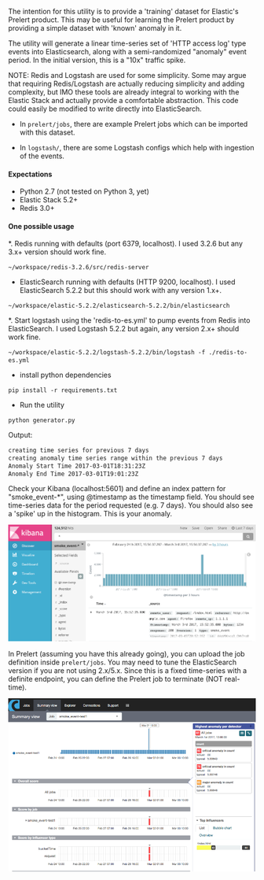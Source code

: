 The intention for this utility is to provide a 'training' dataset for Elastic's Prelert product. This may be useful for learning the Prelert product by providing a simple dataset with 'known' anomaly in it.

The utility will generate a linear time-series set of 'HTTP access log' type events into Elasticsearch, along with a semi-randomized "anomaly" event period. In the initial version, this is a "10x" traffic spike.

NOTE: Redis and Logstash are used for some simplicity. Some may argue that requiring Redis/Logstash are actually reducing simplicity and adding complexity, but IMO these tools are already integral to working with the Elastic Stack and actually provide a comfortable abstraction. This code could easily be modified to write directly into ElasticSearch.

* In ```prelert/jobs```, there are example Prelert jobs which can be imported with this dataset.

* In ```logstash/```, there are some Logstash configs which help with ingestion of the events.

#### Expectations
* Python 2.7 (not tested on Python 3, yet)
* Elastic Stack 5.2+
* Redis 3.0+

#### One possible usage
*. Redis running with defaults (port 6379, localhost). I used 3.2.6 but any 3.x+ version should work fine.

```
~/workspace/redis-3.2.6/src/redis-server
```

* ElasticSearch running with defaults (HTTP 9200, localhost). I used ElasticSearch 5.2.2 but this should work with any version 1.x+.

```
~/workspace/elastic-5.2.2/elasticsearch-5.2.2/bin/elasticsearch
```

*. Start logstash using the 'redis-to-es.yml' to pump events from Redis into ElasticSearch. I used Logstash 5.2.2 but again, any version 2.x+ should work fine.

```
~/workspace/elastic-5.2.2/logstash-5.2.2/bin/logstash -f ./redis-to-es.yml
```

* install python dependencies

```
pip install -r requirements.txt
```

* Run the utility
```
python generator.py
```

Output:
```
creating time series for previous 7 days
creating anomaly time series range within the previous 7 days
Anomaly Start Time 2017-03-01T18:31:23Z
Anomaly End Time 2017-03-01T19:01:23Z
```

Check your Kibana (localhost:5601) and define an index pattern for "smoke_event-*", using @timestamp as the timestamp field. You should see time-series data for the period requested (e.g. 7 days). You should also see a 'spike' up in the histogram. This is your anomaly.


![kibana](/wiki/kibana-1.png)


In Prelert (assuming you have this already going), you can upload the job definition inside ```prelert/jobs```. You may need to tune the ElasticSearch version if you are not using 2.x/5.x. Since this is a fixed time-series with a definite endpoint, you can define the Prelert job to terminate (NOT real-time).

![prelert](/wiki/prelert-1.png)
